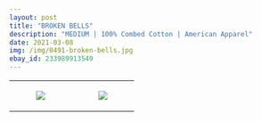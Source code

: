 ```yaml
---
layout: post
title: "BROKEN BELLS"
description: "MEDIUM | 100% Combed Cotton | American Apparel"
date: 2021-03-08
img: /img/0491-broken-bells.jpg
ebay_id: 233989913549
---
```




<table style="width:100%;"><tr><td style="vertical-align:top;">
      <figure class="tmblr-full" data-orig-height="2048" data-orig-width="1365" data-orig-src="https://concertshirts.netlify.app/shirts/0491/0491-01.jpg"><img src="https://64.media.tumblr.com/b6e0a178eb6380a7d4f0294294bfa22a/807eff1ebb383b26-84/s540x810/293780aea3e718d056b62e67c64810373052341f.jpg" data-orig-height="2048" data-orig-width="1365" data-orig-src="https://concertshirts.netlify.app/shirts/0491/0491-01.jpg"/></figure></td>
    <td style="vertical-align:top;">
      <figure class="tmblr-full" data-orig-height="2048" data-orig-width="1365" data-orig-src="https://concertshirts.netlify.app/shirts/0491/0491-02.jpg"><img src="https://64.media.tumblr.com/e0d8e5481693ed27a2ff7dacfe356a3f/807eff1ebb383b26-b5/s540x810/ad4fbe0d45d6f58b2275c72470970d728a07d56b.jpg" data-orig-height="2048" data-orig-width="1365" data-orig-src="https://concertshirts.netlify.app/shirts/0491/0491-02.jpg"/></figure></td>
  </tr></table>
